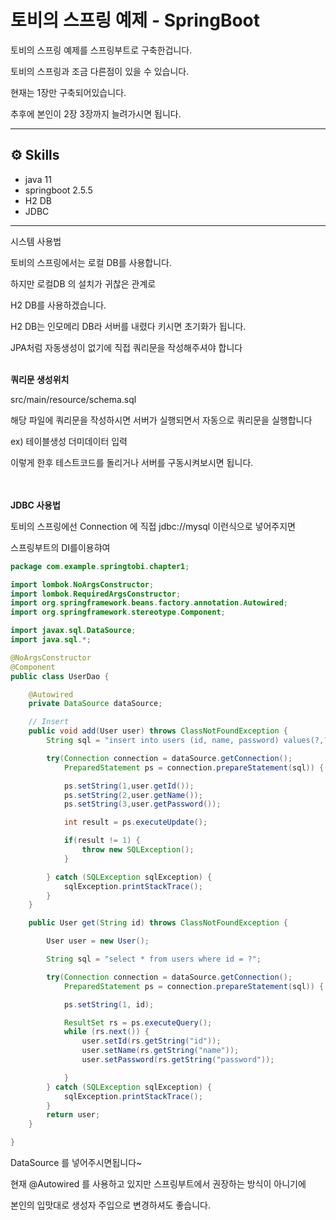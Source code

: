 # 토비의 스프링 예제 - SpringBoot
토비의 스프링 예제를 스프링부트로 구축한겁니다.

토비의 스프링과 조금 다른점이 있을 수 있습니다.

현재는 1장만 구축되어있습니다.

추후에 본인이 2장 3장까지 늘려가시면 됩니다.

---

## ⚙️ Skills

- java 11
- springboot 2.5.5
- H2 DB
- JDBC

---

시스템 사용법

토비의 스프링에서는 로컬 DB를 사용합니다.

하지만 로컬DB 의 설치가 귀찮은 관계로

H2 DB를 사용하겠습니다.

H2 DB는 인모메리 DB라 서버를 내렸다 키시면 초기화가 됩니다.

JPA처럼 자동생성이 없기에 직접 쿼리문을 작성해주셔야 합니다 <br> <br>

**쿼리문 생성위치**

src/main/resource/schema.sql 

해당 파일에 쿼리문을 작성하시면 서버가 실행되면서 자동으로 쿼리문을 실행합니다

ex) 테이블생성 더미데이터 입력

이렇게 한후 테스트코드를 돌리거나 서버를 구동시켜보시면 됩니다.
<br><br><br>

**JDBC 사용법**

토비의 스프링에선 Connection 에 직접 jdbc://mysql 이런식으로 넣어주지면

스프링부트의 DI를이용햐여 

```java
package com.example.springtobi.chapter1;

import lombok.NoArgsConstructor;
import lombok.RequiredArgsConstructor;
import org.springframework.beans.factory.annotation.Autowired;
import org.springframework.stereotype.Component;

import javax.sql.DataSource;
import java.sql.*;

@NoArgsConstructor
@Component
public class UserDao {

    @Autowired
    private DataSource dataSource;

    // Insert
    public void add(User user) throws ClassNotFoundException {
        String sql = "insert into users (id, name, password) values(?,?,?)";

        try(Connection connection = dataSource.getConnection();
            PreparedStatement ps = connection.prepareStatement(sql)) {

            ps.setString(1,user.getId());
            ps.setString(2,user.getName());
            ps.setString(3,user.getPassword());

            int result = ps.executeUpdate();

            if(result != 1) {
                throw new SQLException();
            }

        } catch (SQLException sqlException) {
            sqlException.printStackTrace();
        }
    }

    public User get(String id) throws ClassNotFoundException {

        User user = new User();

        String sql = "select * from users where id = ?";

        try(Connection connection = dataSource.getConnection();
            PreparedStatement ps = connection.prepareStatement(sql)) {

            ps.setString(1, id);

            ResultSet rs = ps.executeQuery();
            while (rs.next()) {
                user.setId(rs.getString("id"));
                user.setName(rs.getString("name"));
                user.setPassword(rs.getString("password"));

            }
        } catch (SQLException sqlException) {
            sqlException.printStackTrace();
        }
        return user;
    }

}

```

DataSource 를 넣어주시면됩니다~ 

현재 @Autowired 를 사용하고 있지만 스프링부트에서 권장하는 방식이 아니기에

본인의 입맛대로 생성자 주입으로 변경하셔도 좋습니다.
